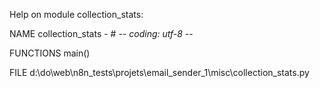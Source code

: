 Help on module collection_stats:

NAME
    collection_stats - # -*- coding: utf-8 -*-

FUNCTIONS
    main()

FILE
    d:\do\web\n8n_tests\projets\email_sender_1\misc\collection_stats.py


